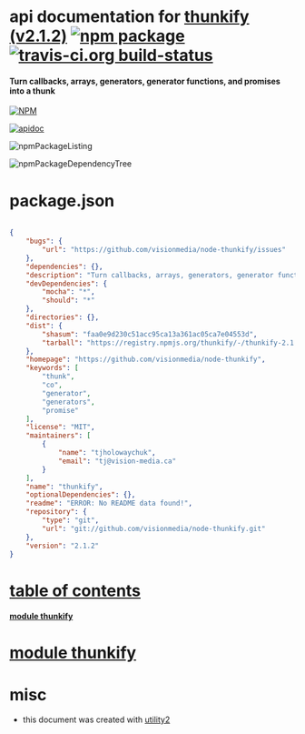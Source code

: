# api documentation for  [thunkify (v2.1.2)](https://github.com/visionmedia/node-thunkify)  [![npm package](https://img.shields.io/npm/v/npmdoc-thunkify.svg?style=flat-square)](https://www.npmjs.org/package/npmdoc-thunkify) [![travis-ci.org build-status](https://api.travis-ci.org/npmdoc/node-npmdoc-thunkify.svg)](https://travis-ci.org/npmdoc/node-npmdoc-thunkify)
#### Turn callbacks, arrays, generators, generator functions, and promises into a thunk

[![NPM](https://nodei.co/npm/thunkify.png?downloads=true)](https://www.npmjs.com/package/thunkify)

[![apidoc](https://npmdoc.github.io/node-npmdoc-thunkify/build/screenCapture.buildNpmdoc.browser._2Fhome_2Ftravis_2Fbuild_2Fnpmdoc_2Fnode-npmdoc-thunkify_2Ftmp_2Fbuild_2Fapidoc.html.png)](https://npmdoc.github.io/node-npmdoc-thunkify/build/apidoc.html)

![npmPackageListing](https://npmdoc.github.io/node-npmdoc-thunkify/build/screenCapture.npmPackageListing.svg)

![npmPackageDependencyTree](https://npmdoc.github.io/node-npmdoc-thunkify/build/screenCapture.npmPackageDependencyTree.svg)



# package.json

```json

{
    "bugs": {
        "url": "https://github.com/visionmedia/node-thunkify/issues"
    },
    "dependencies": {},
    "description": "Turn callbacks, arrays, generators, generator functions, and promises into a thunk",
    "devDependencies": {
        "mocha": "*",
        "should": "*"
    },
    "directories": {},
    "dist": {
        "shasum": "faa0e9d230c51acc95ca13a361ac05ca7e04553d",
        "tarball": "https://registry.npmjs.org/thunkify/-/thunkify-2.1.2.tgz"
    },
    "homepage": "https://github.com/visionmedia/node-thunkify",
    "keywords": [
        "thunk",
        "co",
        "generator",
        "generators",
        "promise"
    ],
    "license": "MIT",
    "maintainers": [
        {
            "name": "tjholowaychuk",
            "email": "tj@vision-media.ca"
        }
    ],
    "name": "thunkify",
    "optionalDependencies": {},
    "readme": "ERROR: No README data found!",
    "repository": {
        "type": "git",
        "url": "git://github.com/visionmedia/node-thunkify.git"
    },
    "version": "2.1.2"
}
```



# <a name="apidoc.tableOfContents"></a>[table of contents](#apidoc.tableOfContents)

#### [module thunkify](#apidoc.module.thunkify)



# <a name="apidoc.module.thunkify"></a>[module thunkify](#apidoc.module.thunkify)



# misc
- this document was created with [utility2](https://github.com/kaizhu256/node-utility2)
